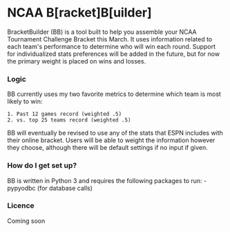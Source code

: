 # NCAA B[racket]B[uilder] #

BracketBuilder (BB) is a tool built to help you assemble your NCAA Tournament Challenge Bracket this March. It uses information related to each team's performance to determine who will win each round. Support for individualized stats preferences will be added in the future, but for now the primary weight is placed on wins and losses.

### Logic ###
BB currently uses my two favorite metrics to determine which team is most likely to win:

	1. Past 12 games record (weighted .5)
	2. vs. top 25 teams record (weighted .5)

BB will eventually be revised to use any of the stats that ESPN includes with their online bracket. Users will be able to weight the information however they choose, although there will be default settings if no input if given.

### How do I get set up? ###

BB is written in Python 3 and requires the following packages to run:
	- pypyodbc (for database calls)


### Licence ###
Coming soon